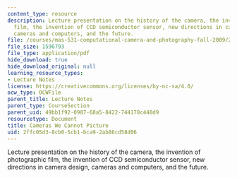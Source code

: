 ```yaml
---
content_type: resource
description: Lecture presentation on the history of the camera, the invention of photographic
  film, the invention of CCD semiconductor sensor, new directions in camera design,
  cameras and computers, and the future.
file: /courses/mas-531-computational-camera-and-photography-fall-2009/2ffc05d38cb05cb1bca92ab86cd58d06_MITMAS_531F09_lec09_2a.pdf
file_size: 1596793
file_type: application/pdf
hide_download: true
hide_download_original: null
learning_resource_types:
- Lecture Notes
license: https://creativecommons.org/licenses/by-nc-sa/4.0/
ocw_type: OCWFile
parent_title: Lecture Notes
parent_type: CourseSection
parent_uid: 49bb1f92-0987-68a5-8422-744178c448d9
resourcetype: Document
title: Cameras We Cannot Picture
uid: 2ffc05d3-8cb0-5cb1-bca9-2ab86cd58d06
---
```

Lecture presentation on the history of the camera, the invention of photographic film, the invention of CCD semiconductor sensor, new directions in camera design, cameras and computers, and the future.